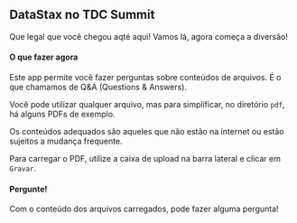 ## DataStax no TDC Summit

Que legal que você chegou aqté aqui! Vamos lá, agora começa a diversão!

#### O que fazer agora

Este app permite você fazer perguntas sobre conteúdos de arquivos. É o que chamamos de Q&A (Questions & Answers).

Você pode utilizar qualquer arquivo, mas para simplificar, no diretório `pdf`, há alguns PDFs de exemplo.

Os conteúdos adequados são aqueles que não estão na internet ou estão sujeitos a mudança frequente.

Para carregar o PDF, utilize a caixa de upload na barra lateral e clicar em `Gravar`.

#### Pergunte!

Com o conteúdo dos arquivos carregados, pode fazer alguma pergunta!
